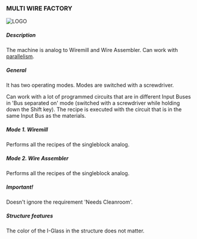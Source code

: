 ### MULTI WIRE FACTORY

![LOGO](https://gtimpact.space/media/gregtech/ParWire.png)

##### Description

The machine is analog to Wiremill and Wire Assembler. Can work with [parallelism](/mechanics#parallelism).

##### General

It has two operating modes. Modes are switched with a screwdriver.

Can work with a lot of programmed circuits that are in different Input Buses in 'Bus separated on' mode (switched with a screwdriver while holding down the Shift key). The recipe is executed with the circuit that is in the same Input Bus as the materials.

##### Mode 1. Wiremill

Performs all the recipes of the singleblock analog.

##### Mode 2. Wire Assembler

Performs all the recipes of the singleblock analog.

##### Important!

Doesn't ignore the requirement 'Needs Cleanroom'.

##### Structure features

The color of the I-Glass in the structure does not matter.

